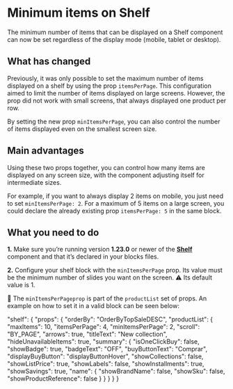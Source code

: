 # Minimum items on Shelf

The minimum number of items that can be displayed on a Shelf component can now be set regardless of the display mode (mobile, tablet or desktop).

## What has changed

Previously, it was only possible to set the maximum number of items displayed on a shelf by using the prop `itemsPerPage`. This configuration aimed to limit the number of items displayed on large screens. However, the prop did not work with small screens, that always displayed one product per row.

By setting the new prop `minItemsPerPage`, you can also control the number of items displayed even on the smallest screen size.

## Main advantages

Using these two props together, you can control how many items are displayed on any screen size, with the component adjusting itself for intermediate sizes.

For example, if you want to always display 2 items on mobile, you just need to set `minItemsPerPage: 2`. For a maximum of 5 items on a large screen, you could declare the already existing prop `itemsPerPage: 5` in the same block.

## What you need to do

__1.__ Make sure you’re running version __1.23.0__ or newer of the [__Shelf__](https://github.com/vtex-apps/shelf) component and that it’s declared in your blocks files.

__2.__ Configure your shelf block with the `minItemsPerPage` prop. Its value must be the minimum number of slides you want on the screen. :warning: Its default value is 1.

:eyes: The `minItemsPerPageprop` is part of the `productList` set of props. An example on how to set it in a valid block can be seen below:

"shelf": {
  "props": {
    "orderBy": "OrderByTopSaleDESC",
    "productList": {
      "maxItems": 10,
      "itemsPerPage": 4,
      "minItemsPerPage": 2,
      "scroll": "BY_PAGE",
      "arrows": true,
      "titleText": "New collection",
      "hideUnavailableItems": true,
      "summary": {
        "isOneClickBuy": false,
        "showBadge": true,
        "badgeText": "OFF",
        "buyButtonText": "Comprar",
        "displayBuyButton": "displayButtonHover",
        "showCollections": false,
        "showListPrice": true,
        "showLabels": false,
        "showInstallments": true,
        "showSavings": true,
        "name": {
          "showBrandName": false,
          "showSku": false,
          "showProductReference": false
        }
      }
    }
  }
}
